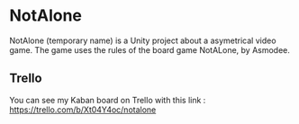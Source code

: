 # NotAlone
NotAlone (temporary name) is a Unity project about a asymetrical video game. The game uses the rules of the board game NotALone, by Asmodee.

## Trello
You can see my Kaban board on Trello with this link : https://trello.com/b/Xt04Y4oc/notalone
